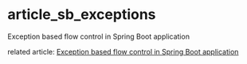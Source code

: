 # article_sb_exceptions
Exception based flow control in Spring Boot application

related article: 
[Exception based flow control in Spring Boot application](https://medium.com/@sadensmol/exception-based-flow-control-in-spring-boot-application-e5793057a5c9)
